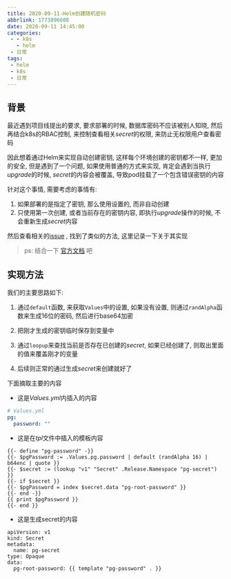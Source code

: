 ```yaml
---
title: 2020-09-11-Helm创建随机密码
abbrlink: 1773896608
date: 2020-09-11 14:45:00
categories:
 - - k8s
   - helm
 - 日常
tags:
 - helm
 - k8s
 - 日常
---
```


## 背景

最近遇到项目线提出的要求, 要求部署的时候, 数据库密码不应该被别人知晓, 
然后再结合k8s的RBAC控制, 来控制查看相关*secret*的权限, 来防止无权限用户查看密码

因此想着通过Helm来实现自动创建密钥, 这样每个环境创建的密钥都不一样, 更加的安全, 但是遇到了一个问题,
如果使用普通的方式来实现, 肯定会遇到当执行*upgrade*的时候, *secret*的内容会被覆盖,
导致pod挂载了一个包含错误密钥的内容

针对这个事情, 需要考虑的事情有:

1. 如果部署的是指定了密钥, 那么使用设置的, 而非自动创建
2. 只使用第一次创建, 或者当前存在的密钥内容, 即执行*upgrade*操作的时候, 不会重新生成*secret*内容

然后查看相关的[issue](https://github.com/helm/charts/issues/5167#issuecomment-641558251) , 找到了类似的方法, 这里记录一下关于其实现

> ps: 结合一下 [官方文档](https://helm.sh/docs/chart_template_guide/functions_and_pipelines/#using-the-lookup-function) 吧

<!-- more -->

## 实现方法

我们的主要思路如下:

1. 通过`default`函数, 来获取`Values`中的设置, 如果没有设置, 则通过`randAlpha`函数来生成16位的密码, 然后进行base64加密

2. 把刚才生成的密钥临时保存到变量中

3. 通过`loopup`来查找当前是否存在已创建的*secret*, 如果已经创建了, 则取出里面的值来覆盖刚才的变量

4. 后续则正常的通过生成*secret*来创建就好了

下面摘取主要的内容

- 这是*Values.yml*内插入的内容

```yaml
# Values.yml
pg:
  password: ""
```

- 这是在*tpl*文件中插入的模板内容

```gotemplate
{{- define "pg-password" -}}
{{- $pgPassword := .Values.pg.password | default (randAlpha 16) | b64enc | quote }}
{{- $secret := (lookup "v1" "Secret" .Release.Namespace "pg-secret") }}
{{- if $secret }}
{{- $pgPassword = index $secret.data "pg-root-password" }}
{{- end -}}
{{ print $pgPassword }}
{{- end }}
```

- 这是生成secret的内容

```gotemplate
apiVersion: v1
kind: Secret
metadata:
  name: pg-secret
type: Opaque
data:
  pg-root-password: {{ template "pg-password" . }}
```